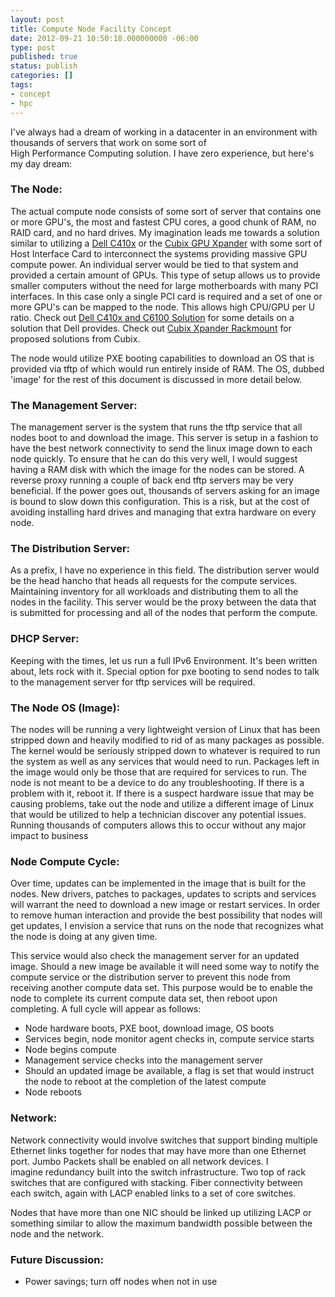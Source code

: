 ```yaml
---
layout: post
title: Compute Node Facility Concept
date: 2012-09-21 10:50:18.000000000 -06:00
type: post
published: true
status: publish
categories: []
tags:
- concept
- hpc
---
```

I've always had a dream of working in a datacenter in an environment with thousands of servers that work on some sort of High Performance Computing solution. I have zero experience, but here's my day dream:

### The Node:

The actual compute node consists of some sort of server that contains one or more GPU's, the most and fastest CPU cores, a good chunk of RAM, no RAID card, and no hard drives. My imagination leads me towards a solution similar to utilizing a [Dell C410x](http://www.dell.com/us/enterprise/p/poweredge-c410x/pd) or the [Cubix GPU Xpander](http://www.cubix.com) with some sort of Host Interface Card to interconnect the systems providing massive GPU compute power. An individual server would be tied to that system and provided a certain amount of GPUs. This type of setup allows us to provide smaller computers without the need for large motherboards with many PCI interfaces. In this case only a single PCI card is required and a set of one or more GPU's can be mapped to the node. This allows high CPU/GPU per U ratio. Check out [Dell C410x and C6100 Solution](http://en.community.dell.com/techcenter/high-performance-computing/w/wiki/hpl-performance-on-pe-c6100-and-c410x.aspx) for some details on a solution that Dell provides. Check out [Cubix Xpander Rackmount](http://www.cubix.com/xpander-rackmount-elite) for proposed solutions from Cubix.

The node would utilize PXE booting capabilities to download an OS that is provided via tftp of which would run entirely inside of RAM. The OS, dubbed 'image' for the rest of this document is discussed in more detail below.

### The Management Server:

The management server is the system that runs the tftp service that all nodes boot to and download the image. This server is setup in a fashion to have the best network connectivity to send the linux image down to each node quickly. To ensure that he can do this very well, I would suggest having a RAM disk with which the image for the nodes can be stored. A reverse proxy running a couple of back end tftp servers may be very beneficial. If the power goes out, thousands of servers asking for an image is bound to slow down this configuration. This is a risk, but at the cost of avoiding installing hard drives and managing that extra hardware on every node.

### The Distribution Server:

As a prefix, I have no experience in this field. The distribution server would be the head hancho that heads all requests for the compute services. Maintaining inventory for all workloads and distributing them to all the nodes in the facility. This server would be the proxy between the data that is submitted for processing and all of the nodes that perform the compute.

### DHCP Server:

Keeping with the times, let us run a full IPv6 Environment. It's been written about, lets rock with it. Special option for pxe booting to send nodes to talk to the management server for tftp services will be required.

### The Node OS (Image):

The nodes will be running a very lightweight version of Linux that has been stripped down and heavily modified to rid of as many packages as possible. The kernel would be seriously stripped down to whatever is required to run the system as well as any services that would need to run. Packages left in the image would only be those that are required for services to run. The node is not meant to be a device to do any troubleshooting. If there is a problem with it, reboot it. If there is a suspect hardware issue that may be causing problems, take out the node and utilize a different image of Linux that would be utilized to help a technician discover any potential issues. Running thousands of computers allows this to occur without any major impact to business

### Node Compute Cycle:

Over time, updates can be implemented in the image that is built for the nodes. New drivers, patches to packages, updates to scripts and services will warrant the need to download a new image or restart services. In order to remove human interaction and provide the best possibility that nodes will get updates, I envision a service that runs on the node that recognizes what the node is doing at any given time.

This service would also check the management server for an updated image. Should a new image be available it will need some way to notify the compute service or the distribution server to prevent this node from receiving another compute data set. This purpose would be to enable the node to complete its current compute data set, then reboot upon completing. A full cycle will appear as follows:

* Node hardware boots, PXE boot, download image, OS boots
* Services begin, node monitor agent checks in, compute service starts
* Node begins compute
* Management service checks into the management server
* Should an updated image be available, a flag is set that would instruct the node to reboot at the completion of the latest compute
* Node reboots

### Network:

Network connectivity would involve switches that support binding multiple Ethernet links together for nodes that may have more than one Ethernet port. Jumbo Packets shall be enabled on all network devices. I imagine redundancy built into the switch infrastructure. Two top of rack switches that are configured with stacking. Fiber connectivity between each switch, again with LACP enabled links to a set of core switches.

Nodes that have more than one NIC should be linked up utilizing LACP or something similar to allow the maximum bandwidth possible between the node and the network.

### Future Discussion:

* Power savings; turn off nodes when not in use
